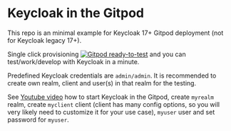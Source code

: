 # Keycloak in the Gitpod

This repo is an minimal example for Keycloak 17+ Gitpod deployment (not for Keycloak legacy 17+).

Single click provisioning 
[![Gitpod ready-to-test](https://img.shields.io/badge/Gitpod-ready--to--test-blue?logo=gitpod)](https://gitpod.io/#https://github.com/jangaraj/keycloak-in-gitpod/) 
and you can test/work/develop with Keycloak in a minute.

Predefined Keycloak credentials are `admin/admin`. It is recommended to create
own realm, client and user(s) in that realm for the testing. 

See [Youtube video](https://www.youtube.com/watch?v=govLwCN-fbQ) how to start
Keycloak in the Gitpod, create `myrealm` realm, create `myclient` client 
(client has many config options, so you will very likely need to customize it 
for your use case), `myuser` user and set password for `myuser`.
